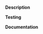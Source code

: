**Description** <Describe what changed.>

**Testing** <Describe how you tested the change.>

**Documentation** <Describe any documentation that was added.>